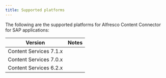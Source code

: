 ```yaml
---
title: Supported platforms
---
```


The following are the supported platforms for Alfresco Content Connector for SAP applications:

| Version | Notes |
| ------- | ----- |
| Content Services 7.1.x | |
| Content Services 7.0.x | |
| Content Services 6.2.x | |
